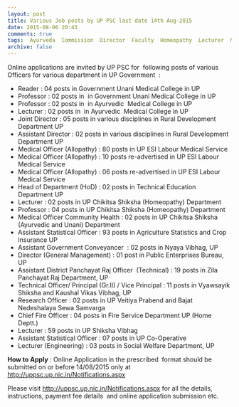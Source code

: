 ```yaml
---
layout: post
title: Various Job posts by UP PSC last date 14th Aug-2015   
date: 2015-08-06 20:43
comments: true
tags:  Ayurveda  Commission  Director  Faculty  Homeopathy  Lecturer  Medical  Officer  Online  PSC  Technical  Unani  UP 
archive: false
---
```

Online applications are invited by UP PSC for  following posts of various Officers for various department in UP Government  :

- Reader : 04 posts in Government Unani Medical College in UP 
- Professor : 02 posts in  in Government Unani Medical College in UP  
- Professor : 02 posts in  in Ayurvedic  Medical College in UP  
- Lecturer : 02 posts in  in Ayurvedic  Medical College in UP  
- Joint Director : 05 posts in various disciplines in Rural Development Department UP 
- Assistant Director : 02 posts in various disciplines in Rural Development Department UP
- Medical Officer (Allopathy) : 80 posts in UP ESI Labour Medical Service  
- Medical Officer (Allopathy) : 10 posts re-advertised in UP ESI Labour Medical Service 
- Medical Officer (Allopathy) : 06 posts re-advertised in UP ESI Labour Medical Service 
- Head of Department (HoD) : 02 posts in Technical Education Department UP 
- Lecturer : 02 posts in UP Chikitsa Shiksha (Homeopathy) Department  
- Professor : 04 posts in UP Chikitsa Shiksha (Homeopathy) Department 
- Medical Officer Community Health : 02 posts in UP Chikitsa Shiksha (Ayurvedic and Unani) Department 
- Assistant Statistical Officer : 93 posts in Agriculture Statistics and Crop Insurance UP 
- Assistant Government Conveyancer  : 02 posts in Nyaya Vibhag, UP 
- Director (General Management) : 01 post in Public Enterprises Bureau, UP 
- Assistant District Panchayat Raj Officer  (Technical) : 19 posts in Zila Panchayat Raj Department, UP 
- Technical Officer/ Principal (Gr.II) / Vice Principal : 11 posts in Vyawsayik Shiksha and Kaushal Vikas Vibhag, UP 
- Research Officer : 02 posts in UP Veitiya Prabend and Bajat Nedeshalaya Sewa Samvarga   
- Chief Fire Officer : 04 posts in Fire Service Department UP (Home Deptt.) 
- Lecturer : 59 posts in UP Shiksha Vibhag  
- Assistant Statistical Officer : 07 posts in UP Co-Operative  
- Lecturer (Engineering) : 03 posts in Social Welfare Department, UP  

**How to Apply** : Online Application in the prescribed  format should be submitted on or before 14/08/2015 only at <http://uppsc.up.nic.in/Notifications.aspx>  

Please visit <http://uppsc.up.nic.in/Notifications.aspx> for all the details, instructions, payment fee details  and online application submission etc. 





